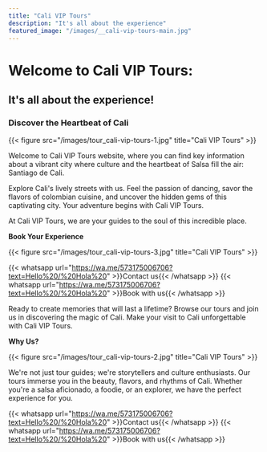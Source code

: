 ```yaml
---
title: "Cali VIP Tours"
description: "It's all about the experience"
featured_image: "/images/__cali-vip-tours-main.jpg"
---
```


# Welcome to Cali VIP Tours:

## It's all about the experience!

### Discover the Heartbeat of Cali

{{< figure src="/images/tour_cali-vip-tours-1.jpg" title="Cali VIP Tours" >}}

Welcome to Cali VIP Tours website, where you can find key information about a vibrant city where culture and the heartbeat of Salsa fill the air: Santiago de Cali.

Explore Cali's lively streets with us. Feel the passion of dancing, savor the flavors of colombian cuisine, and uncover the hidden gems of this captivating city. Your adventure begins with Cali VIP Tours.

At Cali VIP Tours, we are your guides to the soul of this incredible place.

**Book Your Experience**

{{< figure src="/images/tour_cali-vip-tours-3.jpg" title="Cali VIP Tours" >}}

{{< whatsapp url="https://wa.me/573175006706?text=Hello%20/%20Hola%20" >}}Contact us{{< /whatsapp >}}
{{< whatsapp url="https://wa.me/573175006706?text=Hello%20/%20Hola%20" >}}Book with us{{< /whatsapp >}}

Ready to create memories that will last a lifetime? Browse our tours and join us in discovering the magic of Cali. Make your visit to Cali unforgettable with Cali VIP Tours.

**Why Us?**

{{< figure src="/images/tour_cali-vip-tours-2.jpg" title="Cali VIP Tours" >}}

We're not just tour guides; we're storytellers and culture enthusiasts. Our tours immerse you in the beauty, flavors, and rhythms of Cali. Whether you're a salsa aficionado, a foodie, or an explorer, we have the perfect experience for you.

{{< whatsapp url="https://wa.me/573175006706?text=Hello%20/%20Hola%20" >}}Contact us{{< /whatsapp >}}
{{< whatsapp url="https://wa.me/573175006706?text=Hello%20/%20Hola%20" >}}Book with us{{< /whatsapp >}}
